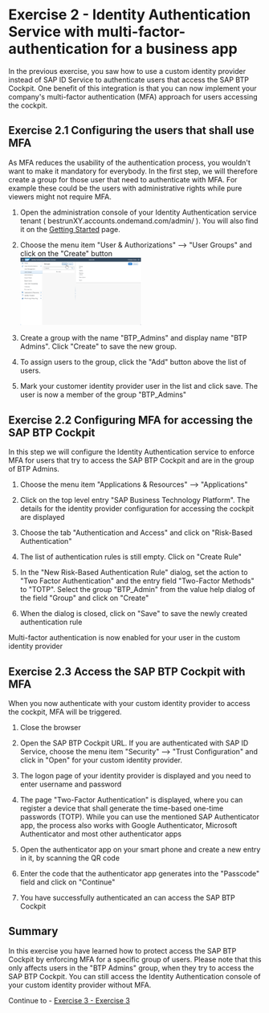 # Exercise 2 - Identity Authentication Service with multi-factor-authentication for a business app

In the previous exercise, you saw how to use a custom identity provider instead of SAP ID Service to authenticate users that access the SAP BTP Cockpit. One benefit of this integration is that you can now implement your company's multi-factor authentication (MFA) approach for users accessing the cockpit. 

## Exercise 2.1 Configuring the users that shall use MFA

As MFA reduces the usability of the authentication process, you wouldn't want to make it mandatory for everybody. In the first step, we will therefore create a group for those user that need to authenticate with MFA. For example these could be the users with administrative rights while pure viewers might not require MFA.

1. Open the administration console of your Identity Authentication service tenant ( bestrunXY.accounts.ondemand.com/admin/ ). You will also find it on the [Getting Started](/exercises/ex0) page.

2. Choose the menu item "User & Authorizations" --> "User Groups" and click on the "Create" button
<br><img src="/exercises/ex2/images/CreateUserGroup.png" width="50%">

3. Create a group with the name "BTP_Admins" and display name "BTP Admins". Click "Create" to save the new group.

4. To assign users to the group, click the "Add" button above the list of users.

5. Mark your customer identity provider user in the list and click save. The user is now a member of the group "BTP_Admins"

## Exercise 2.2 Configuring MFA for accessing the SAP BTP Cockpit

In this step we will configure the Identity Authentication service to enforce MFA for users that try to access the SAP BTP Cockpit and are in the group of BTP Admins.

1. Choose the menu item "Applications & Resources" --> "Applications"

2. Click on the top level entry "SAP Business Technology Platform". The details for the identity provider configuration for accessing the cockpit are displayed

3. Choose the tab "Authentication and Access" and click on "Risk-Based Authentication"

4. The list of authentication rules is still empty. Click on "Create Rule"

5. In the "New Risk-Based Authentication Rule" dialog, set the action to "Two Factor Authentication" and the entry field "Two-Factor Methods" to "TOTP". Select the group "BTP_Admin" from the value help dialog of the field "Group" and click on "Create"

6. When the dialog is closed, click on "Save" to save the newly created authentication rule

Multi-factor authentication is now enabled for your user in the custom identity provider

## Exercise 2.3 Access the SAP BTP Cockpit with MFA

When you now authenticate with your custom identity provider to access the cockpit, MFA will be triggered.

1. Close the browser

2. Open the SAP BTP Cockpit URL. If you are authenticated with SAP ID Service, choose the menu item "Security" --> "Trust Configuration" and click in "Open" for your custom identity provider.

3. The logon page of your identity provider is displayed and you need to enter username and password

4. The page "Two-Factor Authentication" is displayed, where you can register a device that shall generate the time-based one-time passwords (TOTP). While you can use the mentioned SAP Authenticator app, the process also works with Google Authenticator, Microsoft Authenticator and most other authenticator apps

5. Open the authenticator app on your smart phone and create a new entry in it, by scanning the QR code

6. Enter the code that the authenticator app generates into the "Passcode" field and click on "Continue"

7. You have successfully authenticated an can access the SAP BTP Cockpit


## Summary

In this exercise you have learned how to protect access the SAP BTP Cockpit by enforcing MFA for a specific group of users. Please note that this only affects users in the "BTP Admins" group, when they try to access the SAP BTP Cockpit. You can still access the Identity Authentication console of your custom identity provider without MFA. 

Continue to - [Exercise 3 - Exercise 3 ](../ex3/README.md)
